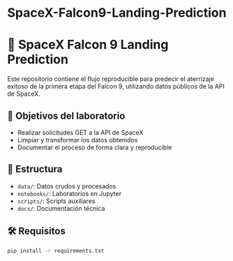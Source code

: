 # SpaceX-Falcon9-Landing-Prediction

# 🚀 SpaceX Falcon 9 Landing Prediction

Este repositorio contiene el flujo reproducible para predecir el aterrizaje exitoso de la primera etapa del Falcon 9, utilizando datos públicos de la API de SpaceX.

## 📌 Objetivos del laboratorio

- Realizar solicitudes GET a la API de SpaceX
- Limpiar y transformar los datos obtenidos
- Documentar el proceso de forma clara y reproducible

## 📁 Estructura

- `data/`: Datos crudos y procesados
- `notebooks/`: Laboratorios en Jupyter
- `scripts/`: Scripts auxiliares
- `docs/`: Documentación técnica

## 🛠️ Requisitos

```bash
pip install -r requirements.txt
